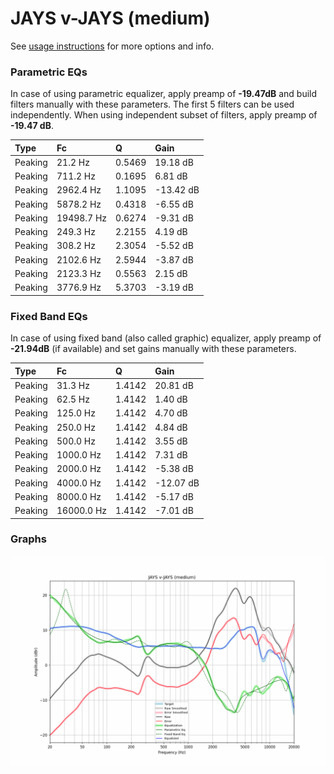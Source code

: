 # JAYS v-JAYS (medium)
See [usage instructions](https://github.com/jaakkopasanen/AutoEq#usage) for more options and info.

### Parametric EQs
In case of using parametric equalizer, apply preamp of **-19.47dB** and build filters manually
with these parameters. The first 5 filters can be used independently.
When using independent subset of filters, apply preamp of **-19.47 dB**.

| Type    | Fc         |      Q | Gain      |
|:--------|:-----------|:-------|:----------|
| Peaking | 21.2 Hz    | 0.5469 | 19.18 dB  |
| Peaking | 711.2 Hz   | 0.1695 | 6.81 dB   |
| Peaking | 2962.4 Hz  | 1.1095 | -13.42 dB |
| Peaking | 5878.2 Hz  | 0.4318 | -6.55 dB  |
| Peaking | 19498.7 Hz | 0.6274 | -9.31 dB  |
| Peaking | 249.3 Hz   | 2.2155 | 4.19 dB   |
| Peaking | 308.2 Hz   | 2.3054 | -5.52 dB  |
| Peaking | 2102.6 Hz  | 2.5944 | -3.87 dB  |
| Peaking | 2123.3 Hz  | 0.5563 | 2.15 dB   |
| Peaking | 3776.9 Hz  | 5.3703 | -3.19 dB  |

### Fixed Band EQs
In case of using fixed band (also called graphic) equalizer, apply preamp of **-21.94dB**
(if available) and set gains manually with these parameters.

| Type    | Fc         |      Q | Gain      |
|:--------|:-----------|:-------|:----------|
| Peaking | 31.3 Hz    | 1.4142 | 20.81 dB  |
| Peaking | 62.5 Hz    | 1.4142 | 1.40 dB   |
| Peaking | 125.0 Hz   | 1.4142 | 4.70 dB   |
| Peaking | 250.0 Hz   | 1.4142 | 4.84 dB   |
| Peaking | 500.0 Hz   | 1.4142 | 3.55 dB   |
| Peaking | 1000.0 Hz  | 1.4142 | 7.31 dB   |
| Peaking | 2000.0 Hz  | 1.4142 | -5.38 dB  |
| Peaking | 4000.0 Hz  | 1.4142 | -12.07 dB |
| Peaking | 8000.0 Hz  | 1.4142 | -5.17 dB  |
| Peaking | 16000.0 Hz | 1.4142 | -7.01 dB  |

### Graphs
![](./JAYS%20v-JAYS%20(medium).png)